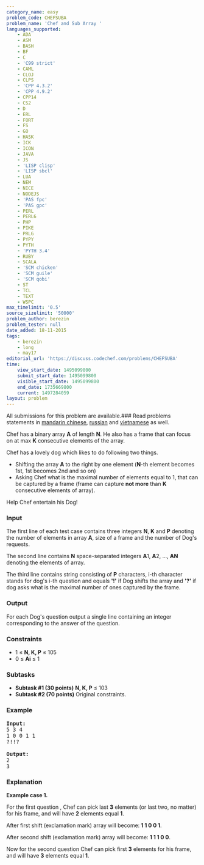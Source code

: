 ```yaml
---
category_name: easy
problem_code: CHEFSUBA
problem_name: 'Chef and Sub Array '
languages_supported:
    - ADA
    - ASM
    - BASH
    - BF
    - C
    - 'C99 strict'
    - CAML
    - CLOJ
    - CLPS
    - 'CPP 4.3.2'
    - 'CPP 4.9.2'
    - CPP14
    - CS2
    - D
    - ERL
    - FORT
    - FS
    - GO
    - HASK
    - ICK
    - ICON
    - JAVA
    - JS
    - 'LISP clisp'
    - 'LISP sbcl'
    - LUA
    - NEM
    - NICE
    - NODEJS
    - 'PAS fpc'
    - 'PAS gpc'
    - PERL
    - PERL6
    - PHP
    - PIKE
    - PRLG
    - PYPY
    - PYTH
    - 'PYTH 3.4'
    - RUBY
    - SCALA
    - 'SCM chicken'
    - 'SCM guile'
    - 'SCM qobi'
    - ST
    - TCL
    - TEXT
    - WSPC
max_timelimit: '0.5'
source_sizelimit: '50000'
problem_author: berezin
problem_tester: null
date_added: 18-11-2015
tags:
    - berezin
    - long
    - may17
editorial_url: 'https://discuss.codechef.com/problems/CHEFSUBA'
time:
    view_start_date: 1495099800
    submit_start_date: 1495099800
    visible_start_date: 1495099800
    end_date: 1735669800
    current: 1497284059
layout: problem
---
```

All submissions for this problem are available.### Read problems statements in [mandarin chinese](http://www.codechef.com/download/translated/MAY17/mandarin/CHEFSUBA.pdf), [russian](http://www.codechef.com/download/translated/MAY17/russian/CHEFSUBA.pdf) and [vietnamese](http://www.codechef.com/download/translated/MAY17/vietnamese/CHEFSUBA.pdf) as well.

Chef has a binary array **A** of length **N**. He also has a frame that can focus on at max **K** consecutive elements of the array.

Chef has a lovely dog which likes to do following two things.

- Shifting the array **A** to the right by one element (**N**-th element becomes 1st, 1st becomes 2nd and so on)
- Asking Chef what is the maximal number of elements equal to 1, that can be captured by a frame (frame can capture **not more** than **K** consecutive elements of array).

Help Chef entertain his Dog!

### Input

The first line of each test case contains three integers **N**, **K** and **P** denoting the number of elements in array **A**, size of a frame and the number of Dog's requests.

The second line contains **N** space-separated integers **A**1, **A**2, ..., **AN** denoting the elements of array.

The third line contains string consisting of **P** characters, i-th character stands for dog's i-th question and equals **'!'** if Dog shifts the array and **'?'** if dog asks what is the maximal number of ones captured by the frame.

### Output

For each Dog's question output a single line containing an integer corresponding to the answer of the question.

### Constraints

- 1 ≤ **N, K, P** ≤ 105
- 0 ≤ **Ai** ≤ 1

### Subtasks

- **Subtask #1 (30 points)** **N, K, P** ≤ 103
- **Subtask #2 (70 points)** Original constraints.

### Example

<pre><b>Input:</b>
5 3 4
1 0 0 1 1
?!!?

<b>Output:</b>
2
3
</pre>
### Explanation

**Example case 1.**

For the first question , Chef can pick last **3** elements (or last two, no matter) for his frame, and will have **2** elements equal **1**.

After first shift (exclamation mark) array will become: **1 1 0 0 1**.

After second shift (exclamation mark) array will become: **1 1 1 0 0**.

Now for the second question Chef can pick first **3** elements for his frame, and will have **3** elements equal **1**.
